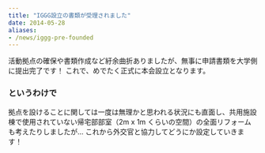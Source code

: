```yaml
---
title: "IGGG設立の書類が受理されました"
date: 2014-05-28
aliases:
- /news/iggg-pre-founded
---
```


活動拠点の確保や書類作成など紆余曲折ありましたが、無事に申請書類を大学側に提出完了です！
これで、めでたく正式に本会設立となります。

### というわけで

拠点を設けることに関しては一度は無理かと思われる状況にも直面し、共用施設棟で使用されていない帰宅部部室（2m x 1m くらいの空間）の全面リフォームも考えたりしましたが…
これから外交官と協力してどうにか設定していきます！
